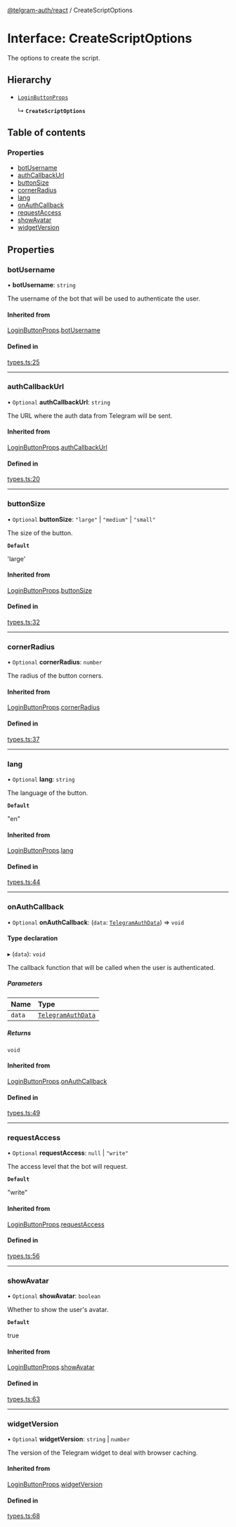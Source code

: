 [@telgram-auth/react](../README.md) / CreateScriptOptions

# Interface: CreateScriptOptions

The options to create the script.

## Hierarchy

- [`LoginButtonProps`](LoginButtonProps.md)

  ↳ **`CreateScriptOptions`**

## Table of contents

### Properties

- [botUsername](CreateScriptOptions.md#botusername)
- [authCallbackUrl](CreateScriptOptions.md#authcallbackurl)
- [buttonSize](CreateScriptOptions.md#buttonsize)
- [cornerRadius](CreateScriptOptions.md#cornerradius)
- [lang](CreateScriptOptions.md#lang)
- [onAuthCallback](CreateScriptOptions.md#onauthcallback)
- [requestAccess](CreateScriptOptions.md#requestaccess)
- [showAvatar](CreateScriptOptions.md#showavatar)
- [widgetVersion](CreateScriptOptions.md#widgetversion)

## Properties

### botUsername

• **botUsername**: `string`

The username of the bot that will be used to authenticate the user.

#### Inherited from

[LoginButtonProps](LoginButtonProps.md).[botUsername](LoginButtonProps.md#botusername)

#### Defined in

[types.ts:25](https://github.com/manzoorwanijk/telegram-auth/blob/58b2f5a/packages/react/src/types.ts#L25)

___

### authCallbackUrl

• `Optional` **authCallbackUrl**: `string`

The URL where the auth data from Telegram will be sent.

#### Inherited from

[LoginButtonProps](LoginButtonProps.md).[authCallbackUrl](LoginButtonProps.md#authcallbackurl)

#### Defined in

[types.ts:20](https://github.com/manzoorwanijk/telegram-auth/blob/58b2f5a/packages/react/src/types.ts#L20)

___

### buttonSize

• `Optional` **buttonSize**: ``"large"`` \| ``"medium"`` \| ``"small"``

The size of the button.

**`Default`**

'large'

#### Inherited from

[LoginButtonProps](LoginButtonProps.md).[buttonSize](LoginButtonProps.md#buttonsize)

#### Defined in

[types.ts:32](https://github.com/manzoorwanijk/telegram-auth/blob/58b2f5a/packages/react/src/types.ts#L32)

___

### cornerRadius

• `Optional` **cornerRadius**: `number`

The radius of the button corners.

#### Inherited from

[LoginButtonProps](LoginButtonProps.md).[cornerRadius](LoginButtonProps.md#cornerradius)

#### Defined in

[types.ts:37](https://github.com/manzoorwanijk/telegram-auth/blob/58b2f5a/packages/react/src/types.ts#L37)

___

### lang

• `Optional` **lang**: `string`

The language of the button.

**`Default`**

"en"

#### Inherited from

[LoginButtonProps](LoginButtonProps.md).[lang](LoginButtonProps.md#lang)

#### Defined in

[types.ts:44](https://github.com/manzoorwanijk/telegram-auth/blob/58b2f5a/packages/react/src/types.ts#L44)

___

### onAuthCallback

• `Optional` **onAuthCallback**: (`data`: [`TelegramAuthData`](TelegramAuthData.md)) => `void`

#### Type declaration

▸ (`data`): `void`

The callback function that will be called when the user is authenticated.

##### Parameters

| Name | Type |
| :------ | :------ |
| `data` | [`TelegramAuthData`](TelegramAuthData.md) |

##### Returns

`void`

#### Inherited from

[LoginButtonProps](LoginButtonProps.md).[onAuthCallback](LoginButtonProps.md#onauthcallback)

#### Defined in

[types.ts:49](https://github.com/manzoorwanijk/telegram-auth/blob/58b2f5a/packages/react/src/types.ts#L49)

___

### requestAccess

• `Optional` **requestAccess**: ``null`` \| ``"write"``

The access level that the bot will request.

**`Default`**

"write"

#### Inherited from

[LoginButtonProps](LoginButtonProps.md).[requestAccess](LoginButtonProps.md#requestaccess)

#### Defined in

[types.ts:56](https://github.com/manzoorwanijk/telegram-auth/blob/58b2f5a/packages/react/src/types.ts#L56)

___

### showAvatar

• `Optional` **showAvatar**: `boolean`

Whether to show the user's avatar.

**`Default`**

true

#### Inherited from

[LoginButtonProps](LoginButtonProps.md).[showAvatar](LoginButtonProps.md#showavatar)

#### Defined in

[types.ts:63](https://github.com/manzoorwanijk/telegram-auth/blob/58b2f5a/packages/react/src/types.ts#L63)

___

### widgetVersion

• `Optional` **widgetVersion**: `string` \| `number`

The version of the Telegram widget to deal with browser caching.

#### Inherited from

[LoginButtonProps](LoginButtonProps.md).[widgetVersion](LoginButtonProps.md#widgetversion)

#### Defined in

[types.ts:68](https://github.com/manzoorwanijk/telegram-auth/blob/58b2f5a/packages/react/src/types.ts#L68)
